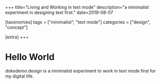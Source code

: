 +++
title="Living and Working in text mode"
description="a minimalist experiment in designing text first."
date=2019-08-07

[taxonomies]
tags = ["minimalist", "text mode"]
categories = ["design", "concept"]

[extra]
+++

# Hello World

dokodemo.design is a minimalist experiment to work in text mode first for my digital life.



